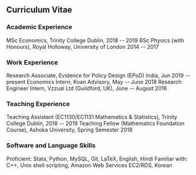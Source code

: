 ## Curriculum Vitae

### Academic Experience

MSc Economics, Trinity College Dublin, 2018 -- 2019
BSc Physics (with Honours), Royal Holloway, University of London 2014 -- 2017

### Work Experience

Research Associate, Evidence for Policy Design (EPoD) India, Jun 2019 -- present
Economics Intern, Koan Advisory, May -- June 2018
Research Engineer Intern, Vzzual Ltd (Guildford, UK), June -- August 2016

### Teaching Experience

Teaching Assistant (EC1130/EC1131 Mathematics \& Statistics), Trinity College Dublin, 2018 -- 2019
Teaching Fellow (Mathematics Foundation Course), Ashoka University, Spring Semester 2018

### Software and Language Skills

Proficient: Stata, Python, MySQL, Git, LaTeX, English, Hindi
Familiar with: C++, Unix shell scripting, Amazon Web Services EC2/RDS, Korean